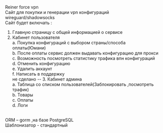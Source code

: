 Reiner force vpn<br />
Сайт для покупки и генерации  vpn конфигураций wireguard/shadowsocks<br />
Сайт будет включать :<br />
1.	Главную страницу с общей информацией о сервисе<br />
2.	Кабинет пользователя<br />
  a.	Покупка конфигураций с выбором страны/способа оплаты(Юмани)<br />
  b.	После оплаты сервис должен выдавать конфигурацию для прокси<br />
  c.	Возможность посмотреть статистику трафика впн конфигураций<br />
  d.	Отменить конфигурацию<br />
  e.	Удалить аккаунт<br />
  f.	Написать в поддержку<br />
не сделано -- 3.	Кабинет админа<br />
  a.	Таблица со списком пользователей(Заблокировать ,посмотреть трафик)<br />
  b.	Товары<br />
  c.	Оплаты<br />
  d.	Логи
<br />
ORM – gorm ,на базе PostgreSQL<br />
Шаблонизатор - стандартный<br />
